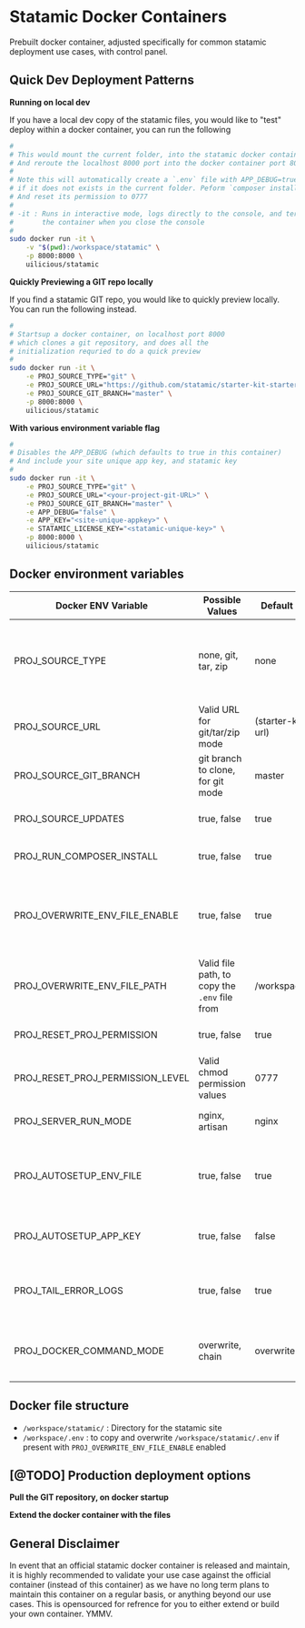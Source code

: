 # Statamic Docker Containers

Prebuilt docker container, adjusted specifically for common statamic deployment use cases, with control panel.

## Quick Dev Deployment Patterns

**Running on local dev**

If you have a local dev copy of the statamic files, you would like to "test" deploy within a docker container, you can run the following

```bash
#
# This would mount the current folder, into the statamic docker container.
# And reroute the localhost 8000 port into the docker container port 8000.
#
# Note this will automatically create a `.env` file with APP_DEBUG=true, 
# if it does not exists in the current folder. Peform `composer install`
# And reset its permission to 0777
#
# -it : Runs in interactive mode, logs directly to the console, and terminate 
#       the container when you close the console
#
sudo docker run -it \
    -v "$(pwd):/workspace/statamic" \
    -p 8000:8000 \
    uilicious/statamic 
```

**Quickly Previewing a GIT repo locally**

If you find a statamic GIT repo, you would like to quickly preview locally. You can run the following instead.

```bash
#
# Startsup a docker container, on localhost port 8000
# which clones a git repository, and does all the  
# initialization requried to do a quick preview
#
sudo docker run -it \
    -e PROJ_SOURCE_TYPE="git" \
    -e PROJ_SOURCE_URL="https://github.com/statamic/starter-kit-starters-creek.git" \
    -e PROJ_SOURCE_GIT_BRANCH="master" \
    -p 8000:8000 \
    uilicious/statamic 
```

**With various environment variable flag**

```bash
#
# Disables the APP_DEBUG (which defaults to true in this container)
# And include your site unique app key, and statamic key
#
sudo docker run -it \
    -e PROJ_SOURCE_TYPE="git" \
    -e PROJ_SOURCE_URL="<your-project-git-URL>" \
    -e PROJ_SOURCE_GIT_BRANCH="master" \
    -e APP_DEBUG="false" \
    -e APP_KEY="<site-unique-appkey>" \
    -e STATAMIC_LICENSE_KEY="<statamic-unique-key>" \
    -p 8000:8000 \
    uilicious/statamic 
```

## Docker environment variables

| Docker ENV Variable              | Possible Values                               | Default Value         | Description                                                                                                                                                                      |
|----------------------------------|-----------------------------------------------|-----------------------|----------------------------------------------------------------------------------------------------------------------------------------------------------------------------------|
| PROJ_SOURCE_TYPE                 | none, git, tar, zip                           | none                  | If Enabled - Download from a remote repository (or file) on startup, into the `/workspace/statamic` directory. Runs either as "none" (disabled), "git" URL, or "tar" / "zip" URL |
| PROJ_SOURCE_URL                  | Valid URL for git/tar/zip mode                | (starter-kit-git-url) | URL to download or pull updates                                                                                                                                                  |
| PROJ_SOURCE_GIT_BRANCH           | git branch to clone, for git mode             | master                | git mode only - the git branch to checkout / pull from                                                                                                                           |
| PROJ_SOURCE_UPDATES              | true, false                                   | true                  | If Enabled - Pull updates, if the project is already initialize                                                                                                                  |
| PROJ_RUN_COMPOSER_INSTALL        | true, false                                   | true                  | If Enabled - Run `composer install` on container startup                                                                                                                         |
| PROJ_OVERWRITE_ENV_FILE_ENABLE   | true, false                                   | true                  | If Enabled - Overwrite the project `/workspace/statamic/.env` with the specified file, if it exists. This is useful for overwriting config files in kubernetes.                  |
| PROJ_OVERWRITE_ENV_FILE_PATH     | Valid file path, to copy the `.env` file from | /workspace/.env       | The file path to check, to overwrite inside the project (if present)                                                                                                             |
| PROJ_RESET_PROJ_PERMISSION       | true, false                                   | true                  | If Enabled - Reset the project files permission, on startup                                                                                                                      |
| PROJ_RESET_PROJ_PERMISSION_LEVEL | Valid chmod permission values                 | 0777                  | Chmod value to overwrite with on startup                                                                                                                                         |
| PROJ_SERVER_RUN_MODE             | nginx, artisan                                | nginx                 | Server run mode to use, for production please use only the "nginx" mode                                                                                                          |
| PROJ_AUTOSETUP_ENV_FILE          | true, false                                   | true                  | If Enabled - Automatically setup the site .env file, if it does not exists (skips if APP_DEBUG, or APP_KEY is configured)                                                       |
| PROJ_AUTOSETUP_APP_KEY           | true, false                                   | false                 | If Enabled - Generate a new APP_KEY, if its not configured in the .env file (or environment value)                                                                               |
| PROJ_TAIL_ERROR_LOGS             | true, false                                   | true                  | If Enabled - At the end of the server startup, tail the various nginx error logs, into the docker container stdout                                                               |
| PROJ_DOCKER_COMMAND_MODE         | overwrite, chain                              | overwrite             | How docker command arguments should be handled, this is only useful for debugging purposes mostly.                                                                               |

## Docker file structure

- `/workspace/statamic/` : Directory for the statamic site
- `/workspace/.env` : to copy and overwrite `/workspace/statamic/.env` if present with `PROJ_OVERWRITE_ENV_FILE_ENABLE` enabled

## [@TODO] Production deployment options

**Pull the GIT repository, on docker startup**

**Extend the docker container with the files**

## General Disclaimer

In event that an official statamic docker container is released and maintain, it is highly recommended to validate your use case against the official container (instead of this container) as we have no long term plans to maintain this container on a regular basis, or anything beyond our use cases. This is opensourced for refrence for you to either extend or build your own container. YMMV.